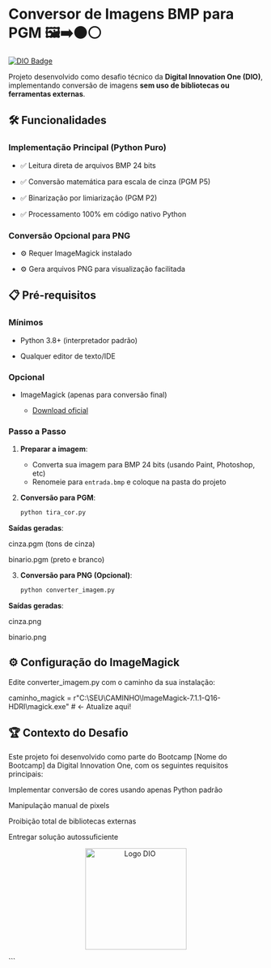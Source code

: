 # Conversor de Imagens BMP para PGM 🖼️➡️⚫⚪

[![DIO Badge](https://hermes.digitalinnovation.one/assets/diome/logo.svg)](https://web.dio.me)

Projeto desenvolvido como desafio técnico da **Digital Innovation One (DIO)**, implementando conversão de imagens **sem uso de bibliotecas ou ferramentas externas**.

## 🛠️ Funcionalidades

### **Implementação Principal (Python Puro)**

- ✅ Leitura direta de arquivos BMP 24 bits
  
- ✅ Conversão matemática para escala de cinza (PGM P5)
  
- ✅ Binarização por limiarização (PGM P2)
  
- ✅ Processamento 100% em código nativo Python

### **Conversão Opcional para PNG**

- ⚙️ Requer ImageMagick instalado
  
- ⚙️ Gera arquivos PNG para visualização facilitada

## 📋 Pré-requisitos

### **Mínimos**
- Python 3.8+ (interpretador padrão)
  
- Qualquer editor de texto/IDE

### **Opcional**
- ImageMagick (apenas para conversão final)

  - [Download oficial](https://imagemagick.org/script/download.php)


### Passo a Passo

1. **Preparar a imagem**:
   - Converta sua imagem para BMP 24 bits (usando Paint, Photoshop, etc)
   - Renomeie para `entrada.bmp` e coloque na pasta do projeto

2. **Conversão para PGM**:
   ```cmd
   python tira_cor.py
   
**Saídas geradas**:

cinza.pgm (tons de cinza)

binario.pgm (preto e branco)


3. **Conversão para PNG (Opcional)**:
   ```cmd
   python converter_imagem.py

**Saídas geradas**:

cinza.png

binario.png


## ⚙️ Configuração do ImageMagick

Edite converter_imagem.py com o caminho da sua instalação:

caminho_magick = r"C:\SEU\CAMINHO\ImageMagick-7.1.1-Q16-HDRI\magick.exe" # ← Atualize aqui!

## 🏆 Contexto do Desafio
Este projeto foi desenvolvido como parte do Bootcamp [Nome do Bootcamp] da Digital Innovation One, com os seguintes requisitos principais:

Implementar conversão de cores usando apenas Python padrão

Manipulação manual de pixels

Proibição total de bibliotecas externas

Entregar solução autossuficiente

<p align="center"> <img src="https://hermes.digitalinnovation.one/assets/diome/logo-full.svg" width="200" alt="Logo DIO"> </p> ```
